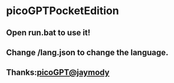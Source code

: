 # picoGPTPocketEdition
## Open run.bat to use it!
## Change /lang.json to change the language.
## Thanks:[picoGPT@jaymody](https://github.com/jaymody/picoGPT)
